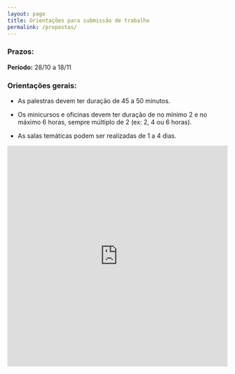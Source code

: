 ```yaml
---
layout: page
title: Orientações para submissão de trabalho
permalink: /propostas/
---
```


### Prazos:

**Período:** 28/10 a 18/11


### Orientações gerais:

- As palestras devem ter duração de 45 a 50 minutos.

- Os minicursos e oficinas devem ter duração de no mínimo 2 e no máximo 6 horas, sempre múltiplo de 2 (ex: 2, 4 ou 6 horas).

- As salas temáticas podem ser realizadas de 1 a 4 dias.



<iframe frameborder="0" style="height:500px;width:99%;border:none;" src='https://forms.zohopublic.com/expotec2023mcifrn/form/Cadastrarnovaatividade1/formperma/Sgxe-k13x2fPPvXSUKhfUktn1rSWOaJXPILNe_fii1s'></iframe>



